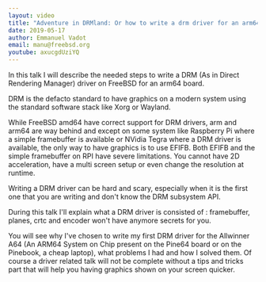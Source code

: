 ```yaml
---
layout: video
title: "Adventure in DRMland: Or how to write a drm driver for an arm64 SoC"
date: 2019-05-17
author: Emmanuel Vadot
email: manu@freebsd.org
youtube: axucgdUziYQ
---
```

In this talk I will describe the needed steps to write a DRM (As in Direct Rendering Manager) driver on FreeBSD for an arm64 board.

DRM is the defacto standard to have graphics on a modern system using the standard software stack like Xorg or Wayland.

While FreeBSD amd64 have correct support for DRM drivers, arm and arm64 are way behind and except on some system like Raspberry Pi where a simple framebuffer is available or NVidia Tegra where a DRM driver is available, the only way to have graphics is to use EFIFB. Both EFIFB and the simple framebuffer on RPI have severe limitations. You cannot have 2D acceleration, have a multi screen setup or even change the resolution at runtime.

Writing a DRM driver can be hard and scary, especially when it is the first one that you are writing and don't know the DRM subsystem API.

During this talk I'll explain what a DRM driver is consisted of : framebuffer, planes, crtc and encoder won't have anymore secrets for you.

You will see why I've chosen to write my first DRM driver for the Allwinner A64 (An ARM64 System on Chip present on the Pine64 board or on the Pinebook, a cheap laptop), what problems I had and how I solved them. Of course a driver related talk will not be complete without a tips and tricks part that will help you having graphics shown on your screen quicker.